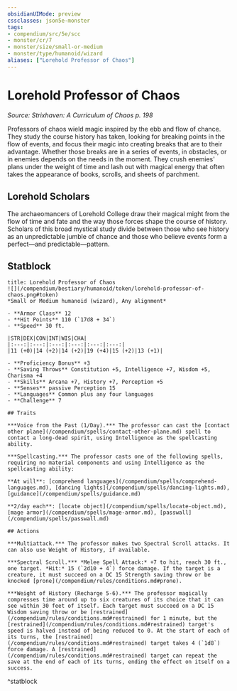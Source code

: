 ```yaml
---
obsidianUIMode: preview
cssclasses: json5e-monster
tags:
- compendium/src/5e/scc
- monster/cr/7
- monster/size/small-or-medium
- monster/type/humanoid/wizard
aliases: ["Lorehold Professor of Chaos"]
---
```

# Lorehold Professor of Chaos
*Source: Strixhaven: A Curriculum of Chaos p. 198*  

Professors of chaos wield magic inspired by the ebb and flow of chance. They study the course history has taken, looking for breaking points in the flow of events, and focus their magic into creating breaks that are to their advantage. Whether those breaks are in a series of events, in obstacles, or in enemies depends on the needs in the moment. They crush enemies' plans under the weight of time and lash out with magical energy that often takes the appearance of books, scrolls, and sheets of parchment.

## Lorehold Scholars

The archaeomancers of Lorehold College draw their magical might from the flow of time and fate and the way those forces shape the course of history. Scholars of this broad mystical study divide between those who see history as an unpredictable jumble of chance and those who believe events form a perfect—and predictable—pattern.

## Statblock

```ad-statblock
title: Lorehold Professor of Chaos
![](/compendium/bestiary/humanoid/token/lorehold-professor-of-chaos.png#token)
*Small or Medium humanoid (wizard), Any alignment*

- **Armor Class** 12 
- **Hit Points** 110 (`17d8 + 34`)
- **Speed** 30 ft.

|STR|DEX|CON|INT|WIS|CHA|
|:---:|:---:|:---:|:---:|:---:|:---:|
|11 (+0)|14 (+2)|14 (+2)|19 (+4)|15 (+2)|13 (+1)|

- **Proficiency Bonus** +3
- **Saving Throws** Constitution +5, Intelligence +7, Wisdom +5, Charisma +4
- **Skills** Arcana +7, History +7, Perception +5
- **Senses** passive Perception 15
- **Languages** Common plus any four languages
- **Challenge** 7

## Traits

***Voice from the Past (1/Day).*** The professor can cast the [contact other plane](/compendium/spells/contact-other-plane.md) spell to contact a long-dead spirit, using Intelligence as the spellcasting ability.

***Spellcasting.*** The professor casts one of the following spells, requiring no material components and using Intelligence as the spellcasting ability:

**At will**: [comprehend languages](/compendium/spells/comprehend-languages.md), [dancing lights](/compendium/spells/dancing-lights.md), [guidance](/compendium/spells/guidance.md)

**2/day each**: [locate object](/compendium/spells/locate-object.md), [mage armor](/compendium/spells/mage-armor.md), [passwall](/compendium/spells/passwall.md)

## Actions

***Multiattack.*** The professor makes two Spectral Scroll attacks. It can also use Weight of History, if available.

***Spectral Scroll.*** *Melee Spell Attack:* +7 to hit, reach 30 ft., one target. *Hit:* 15 (`2d10 + 4`) force damage. If the target is a creature, it must succeed on a DC 15 Strength saving throw or be knocked [prone](/compendium/rules/conditions.md#prone).

***Weight of History (Recharge 5-6).*** The professor magically compresses time around up to six creatures of its choice that it can see within 30 feet of itself. Each target must succeed on a DC 15 Wisdom saving throw or be [restrained](/compendium/rules/conditions.md#restrained) for 1 minute, but the [restrained](/compendium/rules/conditions.md#restrained) target's speed is halved instead of being reduced to 0. At the start of each of its turns, the [restrained](/compendium/rules/conditions.md#restrained) target takes 4 (`1d8`) force damage. A [restrained](/compendium/rules/conditions.md#restrained) target can repeat the save at the end of each of its turns, ending the effect on itself on a success.
```
^statblock